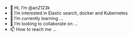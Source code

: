 - 👋 Hi, I’m @an2123k
- 👀 I’m interested in Elastic search, docker and Kubernetes
- 🌱 I’m currently learning ...
- 💞️ I’m looking to collaborate on ...
- 📫 How to reach me ...

<!---
an2123k/an2123k is a ✨ special ✨ repository because its `README.md` (this file) appears on your GitHub profile.
You can click the Preview link to take a look at your changes.
--->
